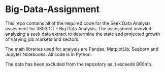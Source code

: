 # Big-Data-Assignment
This repo contains all of the required code for the Seek Data Analysis assesment for 3803ICT - Big Data Analysis. The assessment invovled analyzing a seek data extract to determine the state and projected growth of varying job markets and sectors.

The main libraries used for analysis are Pandas, MatplotLib, Seaborn and Jupyter Notebooks. All code is in Python. 

The data has been excluded from the repository as it exceeds 800mb.
